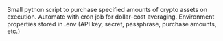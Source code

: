 Small python script to purchase specified amounts of crypto assets on execution. Automate with cron job for dollar-cost averaging. Environment properties stored in .env (API key, secret, passphrase, purchase amounts, etc.)
